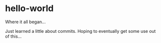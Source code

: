 # hello-world
Where it all began...

Just learned a little about commits. Hoping to eventually get some use out of this...
